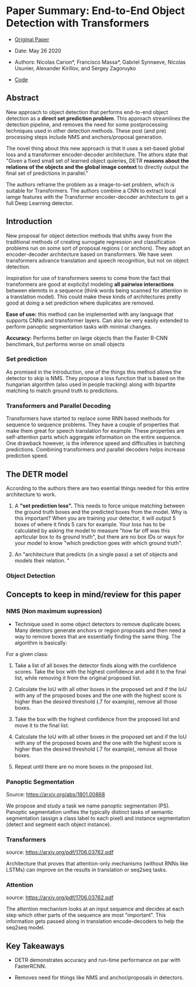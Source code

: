 # Paper Summary: End-to-End Object Detection with Transformers


- [Original Paper](https://arxiv.org/pdf/2005.12872.pdf)

- Date: May 26 2020

- Authors: Nicolas Carion*, Francisco Massa*, Gabriel Synnaeve, Nicolas Usunier, Alexander Kirillov, and Sergey Zagoruyko

- [Code](https://github.com/facebookresearch/detr)




## Abstract

New approach to object detection that performs end-to-end object detection as a **direct set prediction problem**. This approach streamlines the detection pipeline, and removes the need for some postprocessing techniques used in other detection methods. These post (and pre) processing steps include NMS and anchors/proposal generation.

The novel thing about this new approach is that it uses a set-based global loss and a transformer encoder-decoder architecture. The athors state that "Given a fixed small set of learned object quieries, DETR **reasons about the relations of the objects and the global image context** to directly output the final set of predictions in parallel."

The authors reframe the problem as a image-to-set problem, which is suitable for Transformers. The authors combine a CNN to extract local iamge features with the Transformer encoder-decoder architecture to get a full Deep Learning detector. 

## Introduction

New proposal for object detection methods that shifts away from the traditional methods of creating surrogate regression and classification problems run on some sort of proposal regions ( or anchors). They adopt an encoder-decoder architecture based on transformers. We have seen transformers advance translation and speech recognition, but not on object detection. 

Inspiration for use of transformers seems to come from the fact that transformers are good at explicityl modeling **all pairwise interactions** between elemnts in a sequence (think words being scanned for attention in a translation model). This could make these kinds of architectures pretty good at doing a set prediction where duplicates are removed. 

**Ease of use:** this method can be implemented with any language that supports CNNs and transformer layers. Can also be very easily extended to perform panoptic segmentation tasks with minimal changes. 

**Accuracy:** Performs better on large objects than the Faster R-CNN benchmark, but performs worse on small objects


### Set prediction

As promised in the Introduction, one of the things this method allows the detector to skip is NMS. They propose a loss function that is based on the hungarian algorithm (also used in people tracking) along with bipartite matching to match ground truth to predictions. 

### Transformers and Parallel Decoding

Transformers have started to replace some RNN based methods for sequence to sequence problems. They have a couple of properties that make them great for speech translation for example. These properties are self-attention parts which aggregate information on the entire sequence. One drawback however, is the inference speed and difficulties in batching predictions. Combining transformers and parallel decoders helps increase prediction speed. 

## The DETR model

According to the authors there are two esential things needed for this entire architecture to work.

1. A **"set prediction loss".** This needs to force unique matching between the ground truth boxes and the predicted boxes from the model. Why is this important? When you are training your detector, it will output 5 boxes of where it finds 5 cars for example. Your loss has to be calculated by asking the model to measure "how far off was this aprticular box to its ground truth", but there are no box IDs or ways for your model to know "which prediction goes with which ground truth".

2. An "architecture that predicts (in a single pass) a set of objects and models their relation. "



### Object Detection



## Concepts to keep in mind/review for this paper

### NMS (Non maximum supression)

* Technique used in some object detectors to remove duplicate boxes. Many detectors generate anchors or region proposals and then need a way to remove boxes that are essentially finding the same thing. The algorithm is basically:

For a given class:

1. Take a list of all boxes the detector finds along with the confidence scores. Take the box with the highest confidence and add it to the final list, while removing it from the original proposed list. 

2. Calculate the IoU with all other boxes in the proposed set and if the IoU with any of the proposed boxes and the one with the highest score is higher than the desired threshold (.7 for example), remove all those boxes. 

3. Take the box with the highest confidence from the proposed list and move it to the final list.

4. Calculate the IoU with all other boxes in the proposed set and if the IoU with any of the proposed boxes and the one with the highest score is higher than the desired threshold (.7 for example), remove all those boxes. 

5. Repeat until there are no more boxes in the proposed list. 

### Panoptic Segmentation 

Source: https://arxiv.org/abs/1801.00868

We propose and study a task we name panoptic segmentation (PS). Panoptic segmentation unifies the typically distinct tasks of semantic segmentation (assign a class label to each pixel) and instance segmentation (detect and segment each object instance). 

### Transformers

source: https://arxiv.org/pdf/1706.03762.pdf

Architecture that proves that attention-only mechanisms (without RNNs like LSTMs) can improve on the results in translation or seq2seq tasks. 


### Attention

source: https://arxiv.org/pdf/1706.03762.pdf

The attention mechanism looks at an input sequence and decides at each step which other parts of the sequence are most "important". This information gets passed along in translation encode-decoders to help the seq2seq model. 



## Key Takeaways

* DETR demonstrates accuracy and run-time performance on par with FasterRCNN.

* Removes need for things like NMS and anchor/proposals in detectors. 
